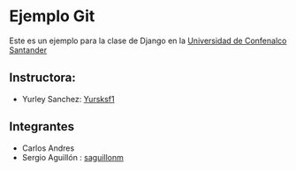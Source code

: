 # Ejemplo Git
Este es un ejemplo para la clase de Django en la [Universidad de Confenalco Santander](https://www.unc.edu.co/curso-de-fundamentos-de-django/)

## Instructora: 
- Yurley Sanchez: [Yursksf1](https://github.com/Yursksf1)

## Integrantes 
- Carlos Andres
- Sergio Aguillón : [saguillonm](https://github.com/saguillonm)
